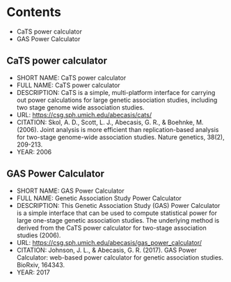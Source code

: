# Contents
- CaTS power calculator
- GAS Power Calculator

##  CaTS power calculator
- SHORT NAME: CaTS power calculator
- FULL NAME: CaTS power calculator
- DESCRIPTION: CaTS is a simple, multi-platform interface for carrying out power calculations for large genetic association studies, including two stage genome wide association studies.
- URL: https://csg.sph.umich.edu/abecasis/cats/
- CITATION: Skol, A. D., Scott, L. J., Abecasis, G. R., & Boehnke, M. (2006). Joint analysis is more efficient than replication-based analysis for two-stage genome-wide association studies. Nature genetics, 38(2), 209-213.
- YEAR: 2006


## GAS Power Calculator
- SHORT NAME: GAS Power Calculator
- FULL NAME: Genetic Association Study Power Calculator
- DESCRIPTION: This Genetic Association Study (GAS) Power Calculator is a simple interface that can be used to compute statistical power for large one-stage genetic association studies. The underlying method is derived from the CaTS power calculator for two-stage association studies (2006).
- URL: https://csg.sph.umich.edu/abecasis/gas_power_calculator/
- CITATION: Johnson, J. L., & Abecasis, G. R. (2017). GAS Power Calculator: web-based power calculator for genetic association studies. BioRxiv, 164343.
- YEAR: 2017
